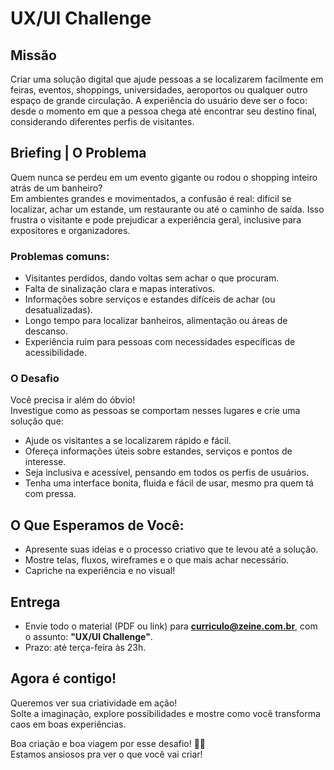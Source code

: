 # UX/UI Challenge

## Missão

Criar uma solução digital que ajude pessoas a se localizarem facilmente em feiras, eventos, shoppings, universidades, aeroportos ou qualquer outro espaço de grande circulação. A experiência do usuário deve ser o foco: desde o momento em que a pessoa chega até encontrar seu destino final, considerando diferentes perfis de visitantes.

## Briefing | O Problema

Quem nunca se perdeu em um evento gigante ou rodou o shopping inteiro atrás de um banheiro?  
Em ambientes grandes e movimentados, a confusão é real: difícil se localizar, achar um estande, um restaurante ou até o caminho de saída. Isso frustra o visitante e pode prejudicar a experiência geral, inclusive para expositores e organizadores.

### Problemas comuns:
- Visitantes perdidos, dando voltas sem achar o que procuram.
- Falta de sinalização clara e mapas interativos.
- Informações sobre serviços e estandes difíceis de achar (ou desatualizadas).
- Longo tempo para localizar banheiros, alimentação ou áreas de descanso.
- Experiência ruim para pessoas com necessidades específicas de acessibilidade.

### O Desafio

Você precisa ir além do óbvio!  
Investigue como as pessoas se comportam nesses lugares e crie uma solução que:

- Ajude os visitantes a se localizarem rápido e fácil.
- Ofereça informações úteis sobre estandes, serviços e pontos de interesse.
- Seja inclusiva e acessível, pensando em todos os perfis de usuários.
- Tenha uma interface bonita, fluida e fácil de usar, mesmo pra quem tá com pressa.

## O Que Esperamos de Você:

- Apresente suas ideias e o processo criativo que te levou até a solução.
- Mostre telas, fluxos, wireframes e o que mais achar necessário.
- Capriche na experiência e no visual!

## Entrega

- Envie todo o material (PDF ou link) para **curriculo@zeine.com.br**, com o assunto: **"UX/UI Challenge"**.
- Prazo: até terça-feira às 23h.

## Agora é contigo!

Queremos ver sua criatividade em ação!  
Solte a imaginação, explore possibilidades e mostre como você transforma caos em boas experiências.  

Boa criação e boa viagem por esse desafio! 🚀✨  
Estamos ansiosos pra ver o que você vai criar!
